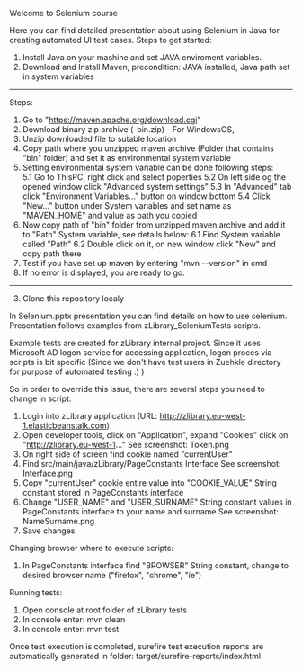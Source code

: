 Welcome to Selenium course


Here you can find detailed presentation about using Selenium in Java for creating automated UI test cases.
Steps to get started:

1. Install Java on your mashine and set JAVA enviroment variables.
2. Download and Install Maven, precondition: JAVA installed, Java path set in system variables

-------------------------------------------------------------

Steps: 
1. Go to "https://maven.apache.org/download.cgi"	
 2. Download binary zip archive (-bin.zip) - For WindowsOS,
 3. Unzip downloaded file to sutable location
 4. Copy path where you unzipped maven archive (Folder that contains "bin" folder) and set it as environmental system variable
 5. Setting environmental system variable can be done following steps:	
	 5.1 Go to ThisPC, right click and select poperties
	 5.2 On left side og the opened window click "Advanced system settings"
	 5.3 In "Advanced" tab click "Environment Variables..." button on window bottom
	 5.4 Click "New..." button under System variables and set name as "MAVEN_HOME" and value as path you copied
 6. Now copy path of "bin" folder from unzipped maven archive and add it to "Path" System variable, see details below:
	 6.1 Find System variable called "Path"
     6.2 Double click on it, on new window click "New" and copy path there
7. Test if you have set up maven by entering "mvn --version" in cmd
8. If no error is displayed, you are ready to go.

------------------------------------------------------------

3. Clone this repository localy

In Selenium.pptx presentation you can find details on how to use selenium. Presentation follows examples from  zLibrary_SeleniumTests scripts.

Example tests are created for zLibrary internal project. Since it uses Microsoft AD logon service for accessing application, logon proces via scripts 
is bit specific (Since we don't have test users in Zuehkle directory for purpose of automated testing :) )

So in order to override this issue, there are several steps you need to change in script:

1. Login into zLibrary application (URL: http://zlibrary.eu-west-1.elasticbeanstalk.com) 
2. Open developer tools, click on "Application", expand "Cookies" click on "http://zlibrary.eu-west-1..." 
     See screenshot: Token.png
3. On right side of screen find cookie named "currentUser"
4. Find src/main/java/zLibrary/PageConstants Interface
	See screenshot: Interface.png
5. Copy "currentUser" cookie entire value into "COOKIE_VALUE" String constant stored in PageConstants interface 
6. Change "USER_NAME" and "USER_SURNAME" String constant values in PageConstants interface to your name and surname
	See screenshot: NameSurname.png
7. Save changes

Changing browser where to execute scripts: 

1. In PageConstants interface find "BROWSER" String constant, change to desired browser name ("firefox", "chrome", "ie")

Running tests:

1. Open console at root folder of zLibrary tests
2. In console enter: mvn clean
3. In console enter: mvn test

Once test execution is completed, surefire test execution reports are automatically generated in folder: target/surefire-reports/index.html



 


